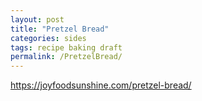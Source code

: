```yaml
---
layout: post
title: "Pretzel Bread"
categories: sides
tags: recipe baking draft
permalink: /PretzelBread/
---
```


https://joyfoodsunshine.com/pretzel-bread/
